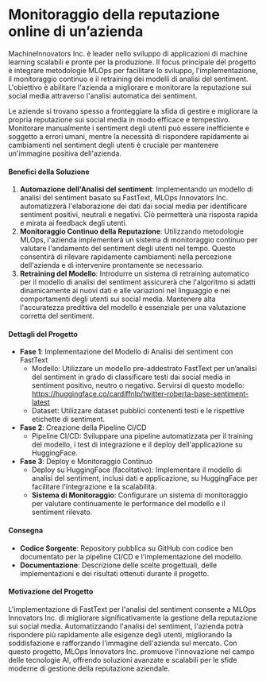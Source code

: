 # Monitoraggio della reputazione online di un’azienda
MachineInnovators Inc. è leader nello sviluppo di applicazioni di machine learning scalabili e pronte per la produzione. Il focus principale del progetto è integrare metodologie MLOps per facilitare lo sviluppo, l'implementazione, il monitoraggio continuo e il retraining dei modelli di analisi del sentiment. L'obiettivo è abilitare l'azienda a migliorare e monitorare la reputazione sui social media attraverso l'analisi automatica dei sentiment.

Le aziende si trovano spesso a fronteggiare la sfida di gestire e migliorare la propria reputazione sui social media in modo efficace e tempestivo. Monitorare manualmente i sentiment degli utenti può essere inefficiente e soggetto a errori umani, mentre la necessità di rispondere rapidamente ai cambiamenti nel sentiment degli utenti è cruciale per mantenere un'immagine positiva dell'azienda.

#### Benefici della Soluzione

1. **Automazione dell'Analisi del sentiment**: Implementando un modello di analisi del sentiment basato su FastText, MLOps Innovators Inc. automatizzerà l'elaborazione dei dati dai social media per identificare sentiment positivi, neutrali e negativi. Ciò permetterà una risposta rapida e mirata ai feedback degli utenti.
2. **Monitoraggio Continuo della Reputazione**: Utilizzando metodologie MLOps, l'azienda implementerà un sistema di monitoraggio continuo per valutare l'andamento del sentiment degli utenti nel tempo. Questo consentirà di rilevare rapidamente cambiamenti nella percezione dell'azienda e di intervenire prontamente se necessario.
3. **Retraining del Modello**: Introdurre un sistema di retraining automatico per il modello di analisi del sentiment assicurerà che l'algoritmo si adatti dinamicamente ai nuovi dati e alle variazioni nel linguaggio e nei comportamenti degli utenti sui social media. Mantenere alta l'accuratezza predittiva del modello è essenziale per una valutazione corretta del sentiment.


#### Dettagli del Progetto

- **Fase 1**: Implementazione del Modello di Analisi del sentiment con FastText
  - Modello: Utilizzare un modello pre-addestrato FastText per un’analisi del sentiment in grado di classificare testi dai social media in sentiment positivo, neutro o negativo. Servirsi di questo modello: https://huggingface.co/cardiffnlp/twitter-roberta-base-sentiment-latest
  - Dataset: Utilizzare dataset pubblici contenenti testi e le rispettive etichette di sentiment.
- **Fase 2**: Creazione della Pipeline CI/CD
  - Pipeline CI/CD: Sviluppare una pipeline automatizzata per il training del modello, i test di integrazione e il deploy dell'applicazione su HuggingFace.
- **Fase 3**: Deploy e Monitoraggio Continuo
  - Deploy su HuggingFace (facoltativo): Implementare il modello di analisi del sentiment, inclusi dati e applicazione, su HuggingFace per facilitare l'integrazione e la scalabilità.
  - **Sistema di Monitoraggio**: Configurare un sistema di monitoraggio per valutare continuamente le performance del modello e il sentiment rilevato.

#### Consegna
- **Codice Sorgente**: Repository pubblica su GitHub con codice ben documentato per la pipeline CI/CD e l'implementazione del modello.
- **Documentazione**: Descrizione delle scelte progettuali, delle implementazioni e dei risultati ottenuti durante il progetto.

#### Motivazione del Progetto

L'implementazione di FastText per l'analisi del sentiment consente a MLOps Innovators Inc. di migliorare significativamente la gestione della reputazione sui social media. Automatizzando l'analisi del sentiment, l'azienda potrà rispondere più rapidamente alle esigenze degli utenti, migliorando la soddisfazione e rafforzando l'immagine dell'azienda sul mercato. Con questo progetto, MLOps Innovators Inc. promuove l'innovazione nel campo delle tecnologie AI, offrendo soluzioni avanzate e scalabili per le sfide moderne di gestione della reputazione aziendale.